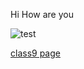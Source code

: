 Hi How are you


![test](https://www.wwf.org.uk/sites/default/files/styles/hero_m/public/2019-08/mountain_gorilla_Rwanda.jpg?h=5b211eae&itok=6TJbr2Ji)

[class9 page](https://mpscam.github.io/TEST.html)

